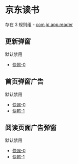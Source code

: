# 京东读书

存在 3 规则组 - [com.jd.app.reader](/src/apps/com.jd.app.reader.ts)

## 更新弹窗

默认禁用

- [快照-0](https://i.gkd.li/import/12686632)

## 首页弹窗广告

默认禁用

- [快照-0](https://i.gkd.li/import/12686577)
- [快照-1](https://i.gkd.li/import/12686664)

## 阅读页面广告弹窗

默认禁用

- [快照-0](https://i.gkd.li/import/12881810)
- [快照-1](https://i.gkd.li/import/12893631)
